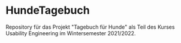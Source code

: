 # HundeTagebuch

Repository für das Projekt "Tagebuch für Hunde" als Teil des Kurses Usability Engineering im Wintersemester 2021/2022.
